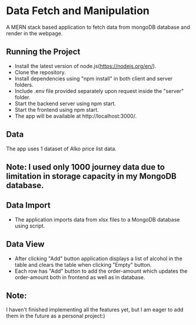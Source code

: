 # Data Fetch and Manipulation
A MERN stack based application to fetch data from mongoDB database and render in the webpage. 

## Running the Project
- Install the latest version of node.js(https://nodejs.org/en/).
- Clone the repository.
- Install dependencies using "npm install" in both client and server folders.
- Include .env file provided separately upon request inside the "server" folder.
- Start the backend server using npm start.
- Start the frontend using npm start.
- The app will be available at http://localhost:3000/.



## Data
The app uses 1 dataset of Alko price list data.

## Note: I used only 1000 journey data due to limitation in storage capacity in my MongoDB database.


## Data Import
- The application imports data from xlsx files to a MongoDB database using script.
## Data View
- After clicking "Add" button application displays a list of alcohol in the table and clears the table when clicking "Empty" button.
- Each row has "Add" button to add the order-amount which updates the order-amount both in frontend as well as in database.



## Note: 
I haven't finished implementing all the features yet, but I am eager to add them in the future as a personal project:)
